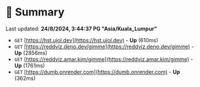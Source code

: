# 📖 Summary
Last updated: **24/8/2024, 3:44:37 PG "Asia/Kuala_Lumpur"**

- `GET` [https://hst.ujol.dev](https://hst.ujol.dev) - **Up** (610ms)
- `GET` [https://reddviz.deno.dev/gimme](https://reddviz.deno.dev/gimme) - **Up** (2856ms)
- `GET` [https://reddviz.amar.kim/gimme](https://reddviz.amar.kim/gimme) - **Up** (1761ms)
- `GET` [https://dumb.onrender.com](https://dumb.onrender.com) - **Up** (362ms)
